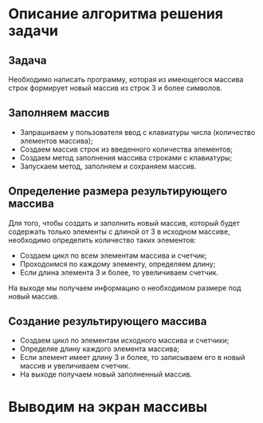 # Описание алгоритма решения задачи

## Задача

Необходимо написать программу, которая из имеющегося массива строк формирует новый массив
из строк 3 и более символов.

## Заполняем массив

* Запрашиваем у пользователя ввод с клавиатуры числа (количество элементов массива);
* Создаем массив строк из введенного количества элементов;
* Создаем метод заполнения массива строками с клавиатуры;
* Запускаем метод, заполняем и сохраняем массив.

## Определение размера результирующего массива

Для того, чтобы создать и заполнить новый массив, который будет содержать только элементы
с длиной от 3 в исходном массиве, необходимо определить количество таких элементов:

* Создаем цикл по всем элементам массива и счетчик;
* Проходоимся по каждому элементу, определяем длину;
* Если длина элемента 3 и более, то увеличиваем счетчик.

На выходе мы получаем информацию о необходимом размере под новый массив.

## Создание результирующего массива

* Создаем цикл по элементам исходного массива и счетчики;
* Определяе длину каждого элемента массива;
* Если элемент имеет длину 3 и более, то записываем его в новый массив и увеличиваем счетчик.
* На выходе получаем новый заполненный массив.

# Выводим на экран массивы
